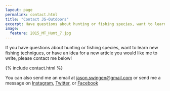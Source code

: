 ```yaml
---
layout: page
permalink: contact.html
title: "Contact JS-Outdoors"
excerpt: Have questions about hunting or fishing species, want to learn new fishing technigues, or have an idea for a new article you would like me to write? Let me know!
image:
  feature: 2015_MT_Hunt_7.jpg
---
```


If you have questions about hunting or fishing species, want to learn new fishing technigues, or have an idea for a new article you would like me to write, please contact me below!

{% include contact.html %}

You can also send me an email at <a href="mailto:jason.swingen@gmail.com">jason.swingen@gmail.com</a> or send me a message on <a target="_blank" href="https://www.instagram.com/jasonswingen/">Instagram</a>, <a target="_blank" href="https://twitter.com/jasonswingen">Twitter</a>, or <a target="_blank" href="https://www.facebook.com/JasonSwingenOutdoors/">Facebook</a>
